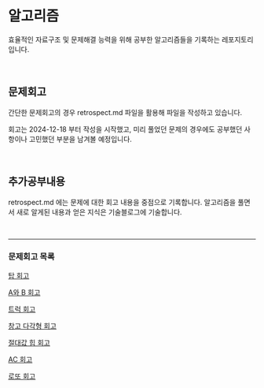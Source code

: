 # 알고리즘
효율적인 자료구조 및 문제해결 능력을 위해 공부한 알고리즘들을 기록하는 레포지토리입니다.

<br>

## 문제회고
간단한 문제회고의 경우 retrospect.md 파일을 활용해 파일을 작성하고 있습니다.

회고는 2024-12-18 부터 작성을 시작했고, 미리 풀었던 문제의 경우에도 공부했던 사항이나 고민했던 부분을 남겨볼 예정입니다.

<br>

## 추가공부내용
retrospect.md 에는 문제에 대한 회고 내용을 중점으로 기록합니다.
알고리즘을 풀면서 새로 알게된 내용과 얻은 지식은 기술블로그에 기술합니다.

<br>

<hr>

### 문제회고 목록

[탑 회고](https://github.com/dragon0622/CoidingTestPractice/blob/main/%EB%B0%B1%EC%A4%80/Gold/2493.%E2%80%85%ED%83%91/retrospect.md)

[A와 B 회고](https://github.com/dragon0622/CoidingTestPractice/blob/main/%EB%B0%B1%EC%A4%80/Gold/12904.%E2%80%85A%EC%99%80%E2%80%85B/retrospect.md)

[트럭 회고](https://github.com/dragon0622/CoidingTestPractice/blob/main/%EB%B0%B1%EC%A4%80/Silver/13335.%E2%80%85%ED%8A%B8%EB%9F%AD/retrospect.md)

[창고 다각형 회고](https://github.com/dragon0622/CoidingTestPractice/blob/main/%EB%B0%B1%EC%A4%80/Silver/2304.%E2%80%85%EC%B0%BD%EA%B3%A0%E2%80%85%EB%8B%A4%EA%B0%81%ED%98%95/retrospect.md)

[절대값 힙 회고](https://github.com/dragon0622/CoidingTestPractice/blob/main/%EB%B0%B1%EC%A4%80/Silver/11286.%E2%80%85%EC%A0%88%EB%8C%93%EA%B0%92%E2%80%85%ED%9E%99/README.md)

[AC 회고](https://github.com/dragon0622/CoidingTestPractice/blob/main/%EB%B0%B1%EC%A4%80%2FGold%2F5430.%E2%80%85AC%2Fretrospect.md)

[로또 회고](https://github.com/dragon0622/CoidingTestPractice/blob/main/%EB%B0%B1%EC%A4%80/Silver/6603.%E2%80%85%EB%A1%9C%EB%98%90/retrospect.md)
